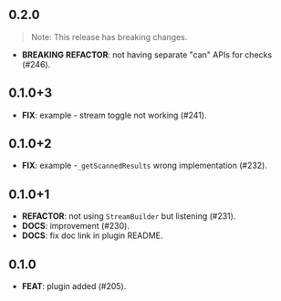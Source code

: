 ## 0.2.0

> Note: This release has breaking changes.

 - **BREAKING** **REFACTOR**: not having separate "can" APIs for checks (#246).

## 0.1.0+3

 - **FIX**: example - stream toggle not working (#241).

## 0.1.0+2

 - **FIX**: example -`_getScannedResults` wrong implementation (#232).

## 0.1.0+1

 - **REFACTOR**: not using `StreamBuilder` but listening (#231).
 - **DOCS**: improvement (#230).
 - **DOCS**: fix doc link in plugin README.

## 0.1.0

 - **FEAT**: plugin added (#205).
